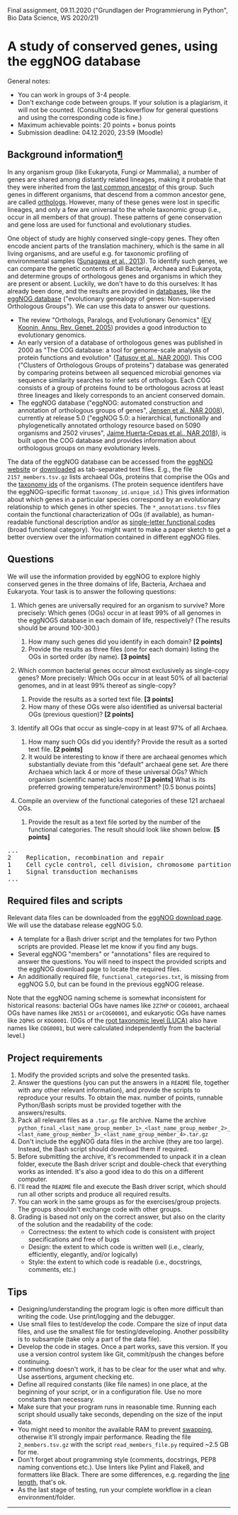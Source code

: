 <div tabindex="-1" id="notebook" class="border-box-sizing">

<div class="container" id="notebook-container">

<div class="cell border-box-sizing text_cell rendered">

<div class="inner_cell">

<div class="text_cell_render border-box-sizing rendered_html">

Final assignment, 09.11.2020 ("Grundlagen der Programmierung in Python", Bio Data Science, WS 2020/21)

</div>

</div>

</div>

<div class="cell border-box-sizing text_cell rendered">

<div class="inner_cell">

<div class="text_cell_render border-box-sizing rendered_html">

# A study of conserved genes, using the eggNOG database

General notes:

*   You can work in groups of 3-4 people.
*   Don't exchange code between groups. If your solution is a plagiarism, it will not be counted. (Consulting Stackoverflow for general questions and using the corresponding code is fine.)
*   Maximum achievable points: 20 points + bonus points
*   Submission deadline: 04.12.2020, 23:59 (Moodle)

</div>

</div>

</div>

<div class="cell border-box-sizing text_cell rendered">

<div class="inner_cell">

<div class="text_cell_render border-box-sizing rendered_html">

## Background information[¶](#Background-information)

In any organism group (like Eukaryota, Fungi or Mammalia), a number of genes are shared among distantly related lineages, making it probable that they were inherited from the [last common ancestor](https://en.wikipedia.org/wiki/Most_recent_common_ancestor) of this group. Such genes in different organisms, that descend from a common ancestor gene, are called [orthologs](https://en.wikipedia.org/wiki/Sequence_homology#Orthology). However, many of these genes were lost in specific lineages, and only a few are universal to the whole taxonomic group (i.e., occur in all members of that group). These patterns of gene conservation and gene loss are used for functional and evolutionary studies.

One object of study are highly conserved single-copy genes. They often encode ancient parts of the translation machinery, which is the same in all living organisms, and are useful e.g. for taxonomic profiling of environmental samples ([Sunagawa et al., 2013](https://www.nature.com/articles/nmeth.2693)). To identify such genes, we can compare the genetic contents of all Bacteria, Archaea and Eukaryota, and determine groups of orthologous genes and organisms in which they are present or absent. Luckily, we don't have to do this ourselves: It has already been done, and the results are provided in [databases](https://en.wikipedia.org/wiki/Sequence_homology#Databases_of_orthologous_genes), like the [eggNOG database](http://eggnogdb.embl.de) ("evolutionary genealogy of genes: Non-supervised Orthologous Groups"). We can use this data to answer our questions.

</div>

</div>

</div>

<div class="cell border-box-sizing text_cell rendered">

<div class="inner_cell">

<div class="text_cell_render border-box-sizing rendered_html">

*   The review "Orthologs, Paralogs, and Evolutionary Genomics" ([EV Koonin, Annu. Rev. Genet. 2005](https://www.annualreviews.org/doi/full/10.1146/annurev.genet.39.073003.114725)) provides a good introduction to evolutionary genomics.
*   An early version of a database of orthologous genes was published in 2000 as "The COG database: a tool for genome-scale analysis of protein functions and evolution" ([Tatusov et al., NAR 2000](https://www.ncbi.nlm.nih.gov/pmc/articles/PMC102395/)). This COG ("Clusters of Orthologous Groups of proteins") database was generated by comparing proteins between all sequenced microbial genomes via sequence similarity searches to infer sets of orthologs. Each COG consists of a group of proteins found to be orthologous across at least three lineages and likely corresponds to an ancient conserved domain.
*   The eggNOG database ("eggNOG: automated construction and annotation of orthologous groups of genes", [Jensen et al., NAR 2008](https://www.ncbi.nlm.nih.gov/pmc/articles/PMC2238944/)), currently at release 5.0 ("eggNOG 5.0: a hierarchical, functionally and phylogenetically annotated orthology resource based on 5090 organisms and 2502 viruses", [Jaime Huerta-Cepas et al., NAR 2018](https://%22academic.oup.com/nar/article/47/D1/D309/5173662)), is built upon the COG database and provides information about orthologous groups on many evolutionary levels.

The data of the eggNOG database can be accessed from the [eggNOG website](http://eggnog5.embl.de/#/app/home) or [downloaded](http://eggnog5.embl.de/download/) as tab-separated text files. E.g., the file `2157_members.tsv.gz` lists archaeal OGs, proteins that comprise the OGs and the [taxonomy ids](https://www.uniprot.org/help/taxonomic_identifier) of the organisms. (The protein sequence identifers have the eggNOG-specific format `taxonomy_id.unique_id`.) This gives information about which genes in a particular species correspond by an evolutionary relationship to which genes in other species. The `*_annotations.tsv` files contain the functional characterization of OGs (if available), as human-readable functional description and/or as [single-letter functional codes](http://eggnogdb.embl.de/download/eggnog_4.5/eggnog4.functional_categories.txt) (broad functional category). You might want to make a paper sketch to get a better overview over the information contained in different eggNOG files.

</div>

</div>

</div>

<div class="cell border-box-sizing text_cell rendered">

<div class="inner_cell">

<div class="text_cell_render border-box-sizing rendered_html">

## Questions

We will use the information provided by eggNOG to explore highly conserved genes in the three domains of life, Bacteria, Archaea and Eukaryota. Your task is to answer the following questions:

1.  Which genes are universally required for an organism to survive? More precisely: Which genes (OGs) occur in at least 99% of all genomes in the eggNOG5 database in each domain of life, respectively? (The results should be around 100-300.)

    1.  How many such genes did you identify in each domain? **[2 points]**
    2.  Provide the results as three files (one for each domain) listing the OGs in sorted order (by name). **[3 points]**
2.  Which common bacterial genes occur almost exclusively as single-copy genes? More precisely: Which OGs occur in at least 50% of all bacterial genomes, and in at least 99% thereof as single-copy?

    1.  Provide the results as a sorted text file. **[3 points]**
    2.  How many of these OGs were also identified as universal bacterial OGs (previous question)? **[2 points]**
3.  Identify all OGs that occur as single-copy in at least 97% of all Archaea.

    1.  How many such OGs did you identify? Provide the result as a sorted text file. **[2 points]**
    2.  It would be interesting to know if there are archaeal genomes which substantially deviate from this "default" archaeal gene set. Are there Archaea which lack 4 or more of these universal OGs? Which organism (scientific name) lacks most? **[3 points]** What is its preferred growing temperature/environment? [0.5 bonus points]
4.  Compile an overview of the functional categories of these 121 archaeal OGs.

    1.  Provide the result as a text file sorted by the number of the functional categories. The result should look like shown below. **[5 points]**

<div class="highlight">

<pre><span></span>...
2    Replication, recombination and repair
1    Cell cycle control, cell division, chromosome partitioning
1    Signal transduction mechanisms
...
</pre>

</div>

</div>

</div>

</div>

<div class="cell border-box-sizing text_cell rendered">

<div class="inner_cell">

<div class="text_cell_render border-box-sizing rendered_html">

## Required files and scripts

Relevant data files can be downloaded from the [eggNOG download page](http://eggnog5.embl.de/download/). We will use the database release eggNOG 5.0.

*   A template for a Bash driver script and the templates for two Python scripts are provided. Please let me know if you find any bugs.
*   Several eggNOG "members" or "annotations" files are required to answer the questions. You will need to inspect the provided scripts and the eggNOG download page to locate the required files.
*   An additionally required file, `functional_categories.txt`, is missing from eggNOG 5.0, but can be found in the previous eggNOG release.

Note that the eggNOG naming scheme is somewhat inconsistent for historical reasons: bacterial OGs have names like `2Z7HP` or `COG0001`, archaeal OGs have names like `2N551` or `arCOG00001`, and eukaryotic OGs have names like `2QPHS` or `KOG0001`. (OGs of the [root taxonomic level (LUCA)](https://www.ncbi.nlm.nih.gov/pmc/articles/PMC4702882/figure/F1/) also have names like `COG0001`, but were calculated independently from the bacterial level.)

</div>

</div>

</div>

<div class="cell border-box-sizing text_cell rendered">

<div class="inner_cell">

<div class="text_cell_render border-box-sizing rendered_html">

## Project requirements

1.  Modify the provided scripts and solve the presented tasks.
2.  Answer the questions (you can put the answers in a `README` file, together with any other relevant information), and provide the scripts to reproduce your results. To obtain the max. number of points, runnable Python/Bash scripts must be provided together with the answers/results.
3.  Pack all relevant files as a `.tar.gz` file archive. Name the archive `python_final_<last_name_group_member_1>_<last_name_group_member_2>_<last_name_group_member_3>_<last_name_group_member_4>.tar.gz`
4.  Don't include the eggNOG data files in the archive (they are too large). Instead, the Bash script should download them if required.
5.  Before submitting the archive, it's recommended to unpack it in a clean folder, execute the Bash driver script and double-check that everything works as intended. It's also a good idea to do this on a different computer.
6.  I'll read the `README` file and execute the Bash driver script, which should run all other scripts and produce all required results.
7.  You can work in the same groups as for the exercises/group projects. The groups shouldn't exchange code with other groups.
8.  Grading is based not only on the correct answer, but also on the clarity of the solution and the readability of the code:
    *   Correctness: the extent to which code is consistent with project specifications and free of bugs
    *   Design: the extent to which code is written well (i.e., clearly, efficiently, elegantly, and/or logically)
    *   Style: the extent to which code is readable (i.e., docstrings, comments, etc.)

</div>

</div>

</div>

<div class="cell border-box-sizing text_cell rendered">

<div class="inner_cell">

<div class="text_cell_render border-box-sizing rendered_html">

## Tips

*   Designing/understanding the program logic is often more difficult than writing the code. Use print/logging and the debugger.
*   Use small files to test/develop the code. Compare the size of input data files, and use the smallest file for testing/developing. Another possibility is to subsample (take only a part of the data file).
*   Develop the code in stages. Once a part works, save this version. If you use a version control system like Git, commit/push the changes before continuing.
*   If something doesn't work, it has to be clear for the user what and why. Use assertions, argument checking etc.
*   Define all required constants (like file names) in one place, at the beginning of your script, or in a configuration file. Use no more constants than necessary.
*   Make sure that your program runs in reasonable time. Running each script should usually take seconds, depending on the size of the input data.
*   You might need to monitor the available RAM to prevent [swapping](https://stackoverflow.com/questions/19031902/what-is-thrashing-why-does-it-occur), otherwise it'll strongly impair performance. Reading the file `2_members.tsv.gz` with the script `read_members_file.py` required ~2.5 GB for me.
*   Don't forget about programming style (comments, docstrings, PEP8 naming conventions etc.). Use linters like Pylint and Flake8, and formatters like Black. There are some differences, e.g. regarding the [line length](https://black.readthedocs.io/en/stable/the_black_code_style.html), that's ok.
*   As the last stage of testing, run your complete workflow in a clean environment/folder.

</div>

</div>

</div>

<div class="cell border-box-sizing text_cell rendered">

<div class="inner_cell">

<div class="text_cell_render border-box-sizing rendered_html">

* * *

</div>

</div>

</div>


